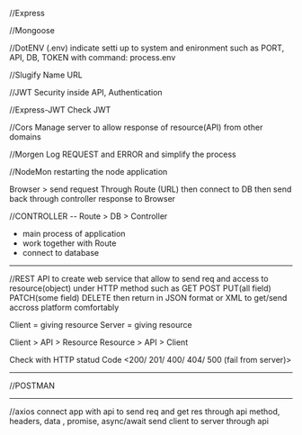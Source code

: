 //Express

//Mongoose

//DotENV
(.env) indicate setti up to system and enironment such as PORT, API, DB, TOKEN with command: process.env

//Slugify
Name URL

//JWT
Security inside API, Authentication

//Express-JWT
Check JWT

//Cors
Manage server to allow response of resource(API) from other domains

//Morgen
Log REQUEST and ERROR and simplify the process

//NodeMon
restarting the node application

Browser > send request Through Route (URL) then connect to DB then send back through controller response to Browser

//CONTROLLER -- Route > DB > Controller

- main process of application
- work together with Route
- connect to database

---

//REST API
to create web service that allow to send req and access to resource(object) under HTTP method such as GET POST PUT(all field) PATCH(some field) DELETE then return in JSON format or XML to get/send accross platform comfortably

Client = giving resource
Server = giving resource

Client > API > Resource
Resource > API > Client

Check with HTTP statud Code <200/ 201/ 400/ 404/ 500 (fail from server)>

---

//POSTMAN

---

//axios
connect app with api to send req and get res through api method, headers, data , promise, async/await
send client to server through api
